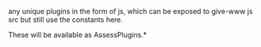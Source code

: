 any unique plugins in the form of js, which can be 
exposed to give-www js src but still use the constants here.

These will be available as AssessPlugins.*